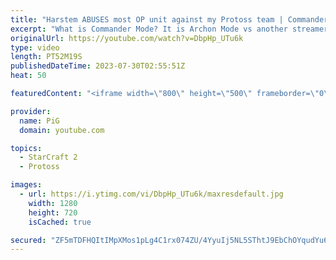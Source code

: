 ```yaml
---
title: "Harstem ABUSES most OP unit against my Protoss team | Commander Mode #3 - StarCraft 2"
excerpt: "What is Commander Mode? It is Archon Mode vs another streamer/player where we are the Commanders of our squadron of noobs but we can't actively control anything ourselves, we can only command them what to do!   This time we go up against an actual Captain, HARSTEM! Here's his viewpoint: https://www.youtube.com/watch?v=wIjJ2uA6_ig&ab_channel=Harstem"
originalUrl: https://youtube.com/watch?v=DbpHp_UTu6k
type: video
length: PT52M19S
publishedDateTime: 2023-07-30T02:55:51Z
heat: 50

featuredContent: "<iframe width=\"800\" height=\"500\" frameborder=\"0\" src=\"https://www.youtube.com/embed/DbpHp_UTu6k\" allow=\"accelerometer; autoplay; encrypted-media; gyroscope; picture-in-picture\" allowfullscreen></iframe>"

provider:
  name: PiG
  domain: youtube.com

topics:
  - StarCraft 2
  - Protoss

images:
  - url: https://i.ytimg.com/vi/DbpHp_UTu6k/maxresdefault.jpg
    width: 1280
    height: 720
    isCached: true

secured: "ZF5mTDFHQItIMpXMos1pLg4C1rx074ZU/4YyuIj5NL5SThtJ9EbChOYqudYu635HvYMaGKHjVwh6X6fWxWPISJ7hMi4Y+7O0g/1JHZyeVomMQGp1+9OGWaMpSwWoWakOqb8jwYaVtClzNEnh0nIYKe6QZ8v5HhjWzR2NVubj+uzWsnS9UaGKh2Gw0wJizaWvDI04jO+8NOJFhf6dp4N7aVmnbET4/CzqB+2BGOya4hVhyLazg5uLHoSrvOWiM8S6Jv5u2MR0IZ2cFsVcOzHjAfAXL7XW7SIzww16Mm+kCXIB5ANh8bosCzHRSipuymeLwZIZqXkEfB35OWOHS2F2oWk2q2jhSfapiU37ohKKjq4NNU8I9HxKz7H6EG0mbdLWBAK/1+W8gQXrz3fTP3Paha39UvE3/HP/RcXbL/7hdnE=;EEPdKJaHLQqksHyQUVCUrA=="
---
```


